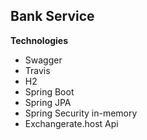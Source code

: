 **Bank Service**
--

**Technologies**

- Swagger
- Travis
- H2
- Spring Boot
- Spring JPA
- Spring Security in-memory
- Exchangerate.host Api